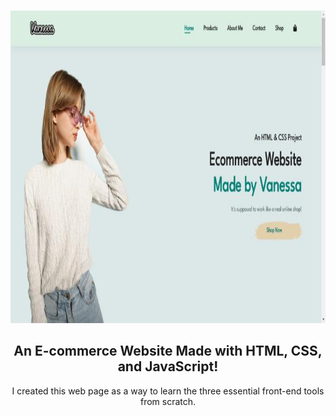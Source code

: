 
<a name="readme-top"></a>

<!-- PROJECT LOGO -->
<br />
<div align="center">
  <a href="[https://github.com/othneildrew/Best-README-Template](https://github.com/vanessanellyn/Ecommerce-Website)">
    <img src="img/ecommerce.jpg" alt="Logo" width="1000" height="500">
  </a>

  <h2 align="center">An E-commerce Website Made with HTML, CSS, and JavaScript!</h2>

  <p align="center">
    I created this web page as a way to learn the three essential front-end tools from scratch.
  </p>
</div>

<br />
